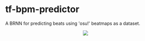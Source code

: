 # tf-bpm-predictor
A BRNN for predicting beats using 'osu!' beatmaps as a dataset.
<div align="center">
  <img src="https://i.imgur.com/775ElJa.png"><br><br>
</div>
